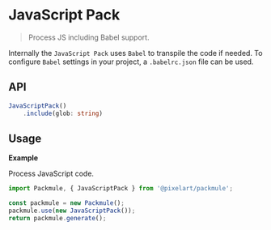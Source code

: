 # JavaScript Pack
> Process JS including Babel support.

Internally the `JavaScript Pack` uses `Babel` to transpile the code if needed.
To configure `Babel` settings in your project, a `.babelrc.json` file can be used.

## API
```ts
JavaScriptPack()
    .include(glob: string)
```

## Usage

**Example**

Process JavaScript code.

```ts
import Packmule, { JavaScriptPack } from '@pixelart/packmule';

const packmule = new Packmule();
packmule.use(new JavaScriptPack());
return packmule.generate();
```
